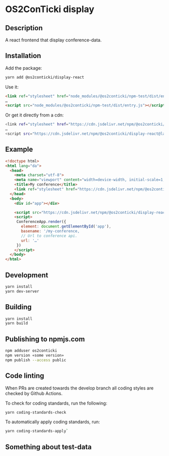 # OS2ConTicki display

## Description

A react frontend that display conference-data.

## Installation

Add the package:

```sh
yarn add @os2conticki/display-react
```

Use it:

```html
<link ref="stylesheet" href="node_modules/@os2conticki/npm-test/dist/entry.css"></script>
…
<script src="node_modules/@os2conticki/npm-test/dist/entry.js"></script>
```

Or get it directly from a cdn:

```sh
<link ref="stylesheet" href="https://cdn.jsdelivr.net/npm/@os2conticki/display-react@latest/dist/entry.css"></script>
…
<script src="https://cdn.jsdelivr.net/npm/@os2conticki/display-react@latest/dist/entry.js"></script>
```

## Example

```html
<!doctype html>
<html lang="da">
  <head>
    <meta charset="utf-8">
    <meta name="viewport" content="width=device-width, initial-scale=1, shrink-to-fit=no">
    <title>My conference</title>
    <link ref="stylesheet" href="https://cdn.jsdelivr.net/npm/@os2conticki/display-react@latest/dist/entry.css"></script>
  </head>
  <body>
    <div id="app"></div>

    <script src="https://cdn.jsdelivr.net/npm/@os2conticki/display-react@latest/dist/entry.js"></script>
    <script>
     ConferenceApp.render({
       element: document.getElementById('app'),
       basename: '/my-conference,
       // Url to conference api.
       url: '…'
     })
    </script>
  </body>
</html>

```

## Development

```sh
yarn install
yarn dev-server
```

## Building

```sh
yarn install
yarn build
```

## Publishing to npmjs.com

```sh
npm adduser os2conticki
npm version «some version»
npm publish --access public
```

## Code linting

When PRs are created towards the develop branch all coding styles are checked by Github Actions.

To check for coding standards, run the following:

```sh
yarn coding-standards-check
```

To automatically apply coding standards, run:

```sh
yarn coding-standards-apply`
```

## Something about test-data
